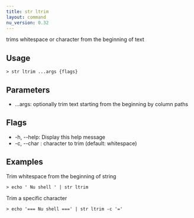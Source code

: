 ```yaml
---
title: str ltrim
layout: command
nu_version: 0.32
---
```

trims whitespace or character from the beginning of text

## Usage
```shell
> str ltrim ...args {flags} 
 ```

## Parameters
* ...args: optionally trim text starting from the beginning by column paths

## Flags
* -h, --help: Display this help message
* -c, --char <string>: character to trim (default: whitespace)

## Examples
  Trim whitespace from the beginning of string
```shell
> echo ' Nu shell ' | str ltrim
 ```

  Trim a specific character
```shell
> echo '=== Nu shell ===' | str ltrim -c '='
 ```

